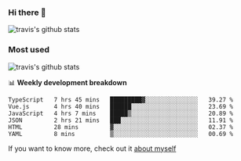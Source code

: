 ### Hi there 👋

<!--
**HondryTravis/HondryTravis** is a ✨ _special_ ✨ repository because its `README.md` (this file) appears on your GitHub profile.

Here are some ideas to get you started:

- 🔭 I’m currently working on ...
- 🌱 I’m currently learning ...
- 👯 I’m looking to collaborate on ...
- 🤔 I’m looking for help with ...
- 💬 Ask me about ...
- 📫 How to reach me: ...
- 😄 Pronouns: ...
- ⚡ Fun fact: ...
-->

![travis's github stats](https://github-readme-stats.vercel.app/api?username=HondryTravis&hide=stars)
### Most used
![travis's github stats](https://github-readme-stats.anuraghazra1.vercel.app/api/top-langs/?username=HondryTravis&layout=compact&hide_title=true)

📊 **Weekly development breakdown**

<!--START_SECTION:waka-->

```text
TypeScript   7 hrs 45 mins   █████████▓░░░░░░░░░░░░░░░   39.27 %
Vue.js       4 hrs 40 mins   ██████░░░░░░░░░░░░░░░░░░░   23.69 %
JavaScript   4 hrs 7 mins    █████▒░░░░░░░░░░░░░░░░░░░   20.89 %
JSON         2 hrs 21 mins   ███░░░░░░░░░░░░░░░░░░░░░░   11.91 %
HTML         28 mins         ▓░░░░░░░░░░░░░░░░░░░░░░░░   02.37 %
YAML         8 mins          ▒░░░░░░░░░░░░░░░░░░░░░░░░   00.69 %
```

<!--END_SECTION:waka-->

If you want to know more, check out it [about myself](https://hondrytravis.github.io/)

